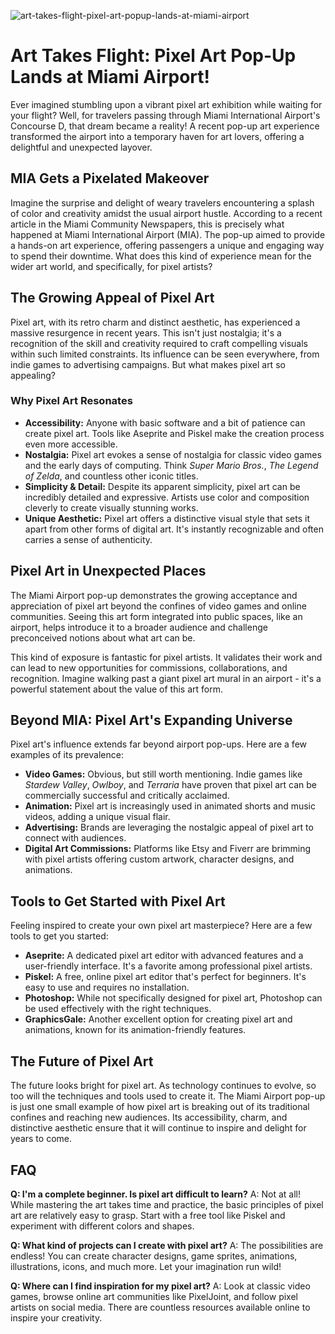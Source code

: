 ![art-takes-flight-pixel-art-popup-lands-at-miami-airport](https://images.pexels.com/photos/1597981/pexels-photo-1597981.jpeg?auto=compress&cs=tinysrgb&fit=crop&h=627&w=1200)

# Art Takes Flight: Pixel Art Pop-Up Lands at Miami Airport!

Ever imagined stumbling upon a vibrant pixel art exhibition while waiting for your flight? Well, for travelers passing through Miami International Airport's Concourse D, that dream became a reality! A recent pop-up art experience transformed the airport into a temporary haven for art lovers, offering a delightful and unexpected layover.

## MIA Gets a Pixelated Makeover

Imagine the surprise and delight of weary travelers encountering a splash of color and creativity amidst the usual airport hustle. According to a recent article in the Miami Community Newspapers, this is precisely what happened at Miami International Airport (MIA). The pop-up aimed to provide a hands-on art experience, offering passengers a unique and engaging way to spend their downtime. What does this kind of experience mean for the wider art world, and specifically, for pixel artists?

## The Growing Appeal of Pixel Art

Pixel art, with its retro charm and distinct aesthetic, has experienced a massive resurgence in recent years. This isn't just nostalgia; it's a recognition of the skill and creativity required to craft compelling visuals within such limited constraints. Its influence can be seen everywhere, from indie games to advertising campaigns. But what makes pixel art so appealing?

### Why Pixel Art Resonates

*   **Accessibility:** Anyone with basic software and a bit of patience can create pixel art. Tools like Aseprite and Piskel make the creation process even more accessible.
*   **Nostalgia:** Pixel art evokes a sense of nostalgia for classic video games and the early days of computing. Think *Super Mario Bros.*, *The Legend of Zelda*, and countless other iconic titles.
*   **Simplicity & Detail:** Despite its apparent simplicity, pixel art can be incredibly detailed and expressive. Artists use color and composition cleverly to create visually stunning works.
*   **Unique Aesthetic:** Pixel art offers a distinctive visual style that sets it apart from other forms of digital art. It's instantly recognizable and often carries a sense of authenticity.

## Pixel Art in Unexpected Places

The Miami Airport pop-up demonstrates the growing acceptance and appreciation of pixel art beyond the confines of video games and online communities. Seeing this art form integrated into public spaces, like an airport, helps introduce it to a broader audience and challenge preconceived notions about what art can be.

This kind of exposure is fantastic for pixel artists. It validates their work and can lead to new opportunities for commissions, collaborations, and recognition. Imagine walking past a giant pixel art mural in an airport - it's a powerful statement about the value of this art form.

## Beyond MIA: Pixel Art's Expanding Universe

Pixel art's influence extends far beyond airport pop-ups. Here are a few examples of its prevalence:

*   **Video Games:** Obvious, but still worth mentioning. Indie games like *Stardew Valley*, *Owlboy*, and *Terraria* have proven that pixel art can be commercially successful and critically acclaimed.
*   **Animation:** Pixel art is increasingly used in animated shorts and music videos, adding a unique visual flair.
*   **Advertising:** Brands are leveraging the nostalgic appeal of pixel art to connect with audiences.
*   **Digital Art Commissions:** Platforms like Etsy and Fiverr are brimming with pixel artists offering custom artwork, character designs, and animations.

## Tools to Get Started with Pixel Art

Feeling inspired to create your own pixel art masterpiece? Here are a few tools to get you started:

*   **Aseprite:** A dedicated pixel art editor with advanced features and a user-friendly interface. It's a favorite among professional pixel artists.
*   **Piskel:** A free, online pixel art editor that's perfect for beginners. It's easy to use and requires no installation.
*   **Photoshop:** While not specifically designed for pixel art, Photoshop can be used effectively with the right techniques.
*   **GraphicsGale:** Another excellent option for creating pixel art and animations, known for its animation-friendly features.

## The Future of Pixel Art

The future looks bright for pixel art. As technology continues to evolve, so too will the techniques and tools used to create it. The Miami Airport pop-up is just one small example of how pixel art is breaking out of its traditional confines and reaching new audiences. Its accessibility, charm, and distinctive aesthetic ensure that it will continue to inspire and delight for years to come.

## FAQ

**Q: I'm a complete beginner. Is pixel art difficult to learn?**
A: Not at all! While mastering the art takes time and practice, the basic principles of pixel art are relatively easy to grasp. Start with a free tool like Piskel and experiment with different colors and shapes.

**Q: What kind of projects can I create with pixel art?**
A: The possibilities are endless! You can create character designs, game sprites, animations, illustrations, icons, and much more. Let your imagination run wild!

**Q: Where can I find inspiration for my pixel art?**
A: Look at classic video games, browse online art communities like PixelJoint, and follow pixel artists on social media. There are countless resources available online to inspire your creativity.